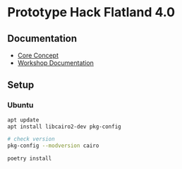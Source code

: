# Prototype Hack Flatland 4.0

## Documentation

- [Core Concept](documentation/core_concept.md)
- [Workshop Documentation](documentation/workshop_documentation.md)

## Setup

### Ubuntu

```sh
apt update
apt install libcairo2-dev pkg-config

# check version
pkg-config --modversion cairo

poetry install
```